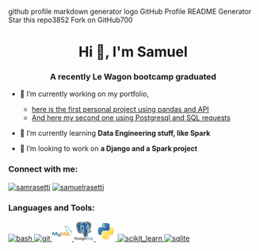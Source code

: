 github profile markdown generator logo
GitHub Profile README Generator
Star this repo3852
Fork on GitHub700
<h1 align="center">Hi 👋, I'm Samuel</h1>
<h3 align="center">A recently Le Wagon bootcamp graduated</h3>

- 🔭 I’m currently working on my portfolio, 
   * [here is the first personal project using pandas and API](https://github.com/srasetti/bixi)
   * [And here my second one using Postgresql and SQL requests](https://github.com/srasetti/imdb)

- 🌱 I’m currently learning **Data Engineering stuff, like Spark**

- 👯 I’m looking to work on **a Django and a Spark project**

<h3 align="left">Connect with me:</h3>
<p align="left">
<a href="https://twitter.com/samrasetti" target="blank"><img align="center" src="https://cdn.jsdelivr.net/npm/simple-icons@3.0.1/icons/twitter.svg" alt="samrasetti" height="30" width="40" /></a>
<a href="https://linkedin.com/in/samuelrasetti" target="blank"><img align="center" src="https://cdn.jsdelivr.net/npm/simple-icons@3.0.1/icons/linkedin.svg" alt="samuelrasetti" height="30" width="40" /></a>
</p>

<h3 align="left">Languages and Tools:</h3>
<p align="left"> <a href="https://www.gnu.org/software/bash/" target="_blank"> <img src="https://www.vectorlogo.zone/logos/gnu_bash/gnu_bash-icon.svg" alt="bash" width="40" height="40"/> </a> <a href="https://git-scm.com/" target="_blank"> <img src="https://www.vectorlogo.zone/logos/git-scm/git-scm-icon.svg" alt="git" width="40" height="40"/> </a> <a href="https://www.mysql.com/" target="_blank"> <img src="https://raw.githubusercontent.com/devicons/devicon/master/icons/mysql/mysql-original-wordmark.svg" alt="mysql" width="40" height="40"/> </a> <a href="https://www.postgresql.org" target="_blank"> <img src="https://raw.githubusercontent.com/devicons/devicon/master/icons/postgresql/postgresql-original-wordmark.svg" alt="postgresql" width="40" height="40"/> </a> <a href="https://www.python.org" target="_blank"> <img src="https://raw.githubusercontent.com/devicons/devicon/master/icons/python/python-original.svg" alt="python" width="40" height="40"/> </a> <a href="https://scikit-learn.org/" target="_blank"> <img src="https://upload.wikimedia.org/wikipedia/commons/0/05/Scikit_learn_logo_small.svg" alt="scikit_learn" width="40" height="40"/> </a> <a href="https://www.sqlite.org/" target="_blank"> <img src="https://www.vectorlogo.zone/logos/sqlite/sqlite-icon.svg" alt="sqlite" width="40" height="40"/> </a> </p>
